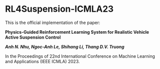 # RL4Suspension-ICMLA23

This is the official implementation of the paper:

**Physics-Guided Reinforcement Learning System for Realistic Vehicle Active Suspension Control** 

***Anh N. Nhu, Ngoc-Anh Le, Shihang Li, Thang D.V. Truong***

In the Proceedings of 22nd International Conference on Machine Learning and Applications (IEEE ICMLA) 2023.
